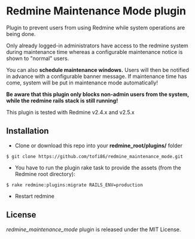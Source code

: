 Redmine Maintenance Mode plugin
========================

Plugin to prevent users from using Redmine while system operations are being done.

Only already logged-in administrators have access to the redmine system during maintenance time whereas a configurable maintenance notice is shown to "normal" users.

You can also **schedule maintenance windows.** Users will then be notified in advance with a configurable banner message. If maintenance time has come, system will be put in maintenance mode automatically!

**Be aware that this plugin only blocks non-admin users from the system, while the redmine rails stack is still running!**

This plugin is tested with Redmine v2.4.x and v2.5.x


Installation
------------

* Clone or download this repo into your **redmine_root/plugins/** folder
```
$ git clone https://github.com/tofi86/redmine_maintenance_mode.git
```
* You have to run the plugin rake task to provide the assets (from the Redmine root directory):
```
$ rake redmine:plugins:migrate RAILS_ENV=production
```
* Restart redmine


License
-------

*redmine_maintenance_mode* plugin is released under the MIT License.
